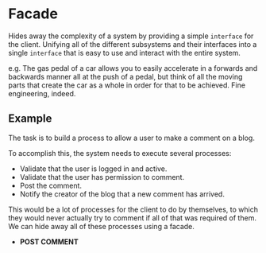 # Facade

Hides away the complexity of a system by providing a simple `interface` for the
client. Unifying all of the different subsystems and their interfaces into a
single `interface` that is easy to use and interact with the entire system.

e.g. The gas pedal of a car allows you to easily accelerate in a forwards and
backwards manner all at the push of a pedal, but think of all the moving parts
that create the car as a whole in order for that to be achieved. Fine
engineering, indeed.

## Example

The task is to build a process to allow a user to make a comment on a blog.

To accomplish this, the system needs to execute several processes:

- Validate that the user is logged in and active.
- Validate that the user has permission to comment.
- Post the comment.
- Notify the creator of the blog that a new comment has arrived.

This would be a lot of processes for the client to do by themselves, to which
they would never actually try to comment if all of that was required of them.
We can hide away all of these processes using a facade.

- **POST COMMENT**
